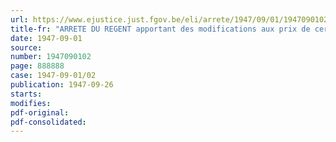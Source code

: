 ```yaml
---
url: https://www.ejustice.just.fgov.be/eli/arrete/1947/09/01/1947090102/justel
title-fr: "ARRETE DU REGENT apportant des modifications aux prix de certaines formules de [LA POSTE]"
date: 1947-09-01
source:
number: 1947090102
page: 888888
case: 1947-09-01/02
publication: 1947-09-26
starts:
modifies:
pdf-original:
pdf-consolidated:
---
```


